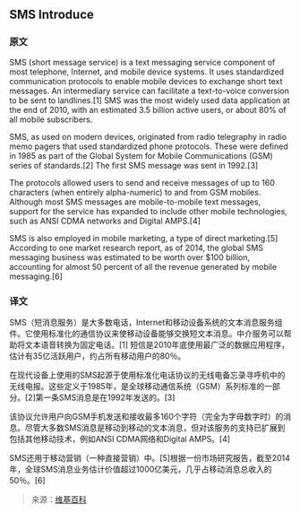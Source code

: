 ## SMS Introduce 

### 原文
SMS (short message service) is a text messaging service component of most telephone, Internet, and mobile device systems. It uses standardized communication protocols to enable mobile devices to exchange short text messages. An intermediary service can facilitate a text-to-voice conversion to be sent to landlines.[1] SMS was the most widely used data application at the end of 2010, with an estimated 3.5 billion active users, or about 80% of all mobile subscribers.

SMS, as used on modern devices, originated from radio telegraphy in radio memo pagers that used standardized phone protocols. These were defined in 1985 as part of the Global System for Mobile Communications (GSM) series of standards.[2] The first SMS message was sent in 1992.[3]

The protocols allowed users to send and receive messages of up to 160 characters (when entirely alpha-numeric) to and from GSM mobiles. Although most SMS messages are mobile-to-mobile text messages, support for the service has expanded to include other mobile technologies, such as ANSI CDMA networks and Digital AMPS.[4]

SMS is also employed in mobile marketing, a type of direct marketing.[5] According to one market research report, as of 2014, the global SMS messaging business was estimated to be worth over $100 billion, accounting for almost 50 percent of all the revenue generated by mobile messaging.[6]

### 译文
SMS（短消息服务）是大多数电话，Internet和移动设备系统的文本消息服务组件。它使用标准化的通信协议来使移动设备能够交换短文本消息。中介服务可以帮助将文本语音转换为固定电话。[1] 短信是2010年底使用最广泛的数据应用程序，估计有35亿活跃用户，约占所有移动用户的80％。

在现代设备上使用的SMS起源于使用标准化电话协议的无线电备忘录寻呼机中的无线电报。这些定义于1985年，是全球移动通信系统（GSM）系列标准的一部分。[2]第一条SMS消息是在1992年发送的。[3]

该协议允许用户向GSM手机发送和接收最多160个字符（完全为字母数字时）的消息。尽管大多数SMS消息是移动到移动的文本消息，但对该服务的支持已扩展到包括其他移动技术，例如ANSI CDMA网络和Digital AMPS。[4]

SMS还用于移动营销（一种直接营销）中。[5]根据一份市场研究报告，截至2014年，全球SMS消息业务估计价值超过1000亿美元，几乎占移动消息总收入的50％。[6]

> 来源：[维基百科](https://en.wikipedia.org/wiki/SMS)